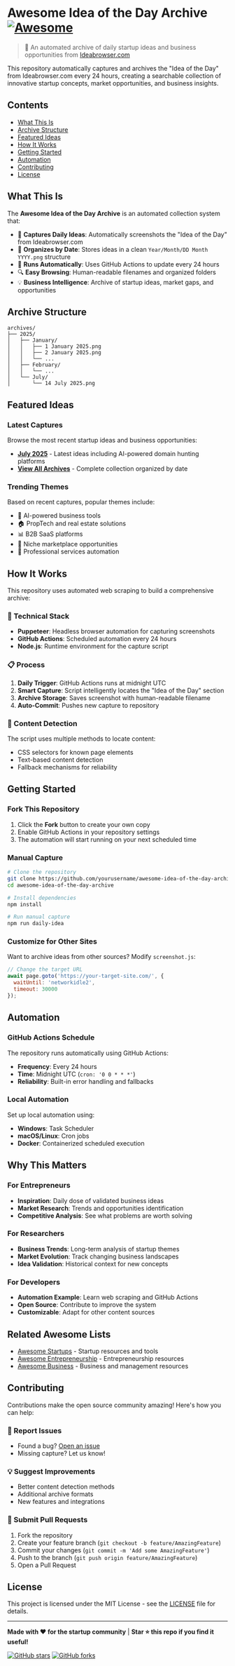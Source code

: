 # Awesome Idea of the Day Archive [![Awesome](https://awesome.re/badge.svg)](https://awesome.re)

> 🚀 An automated archive of daily startup ideas and business opportunities from [Ideabrowser.com](https://www.ideabrowser.com/)

This repository automatically captures and archives the "Idea of the Day" from Ideabrowser.com every 24 hours, creating a searchable collection of innovative startup concepts, market opportunities, and business insights.

## Contents

- [What This Is](#what-this-is)
- [Archive Structure](#archive-structure)
- [Featured Ideas](#featured-ideas)
- [How It Works](#how-it-works)
- [Getting Started](#getting-started)
- [Automation](#automation)
- [Contributing](#contributing)
- [License](#license)

## What This Is

The **Awesome Idea of the Day Archive** is an automated collection system that:

- 📱 **Captures Daily Ideas**: Automatically screenshots the "Idea of the Day" from Ideabrowser.com
- 📅 **Organizes by Date**: Stores ideas in a clean `Year/Month/DD Month YYYY.png` structure
- 🤖 **Runs Automatically**: Uses GitHub Actions to update every 24 hours
- 🔍 **Easy Browsing**: Human-readable filenames and organized folders
- 💡 **Business Intelligence**: Archive of startup ideas, market gaps, and opportunities

## Archive Structure

```
archives/
├── 2025/
│   ├── January/
│   │   ├── 1 January 2025.png
│   │   ├── 2 January 2025.png
│   │   └── ...
│   ├── February/
│   │   └── ...
│   └── July/
│       └── 14 July 2025.png
```

## Featured Ideas

### Latest Captures

Browse the most recent startup ideas and business opportunities:

- **[July 2025](archives/2025/July/)** - Latest ideas including AI-powered domain hunting platforms
- **[View All Archives](archives/)** - Complete collection organized by date

### Trending Themes

Based on recent captures, popular themes include:
- 🤖 AI-powered business tools
- 🏠 PropTech and real estate solutions
- 📊 B2B SaaS platforms
- 🎯 Niche marketplace opportunities
- 💼 Professional services automation

## How It Works

This repository uses automated web scraping to build a comprehensive archive:

### 🔧 Technical Stack
- **Puppeteer**: Headless browser automation for capturing screenshots
- **GitHub Actions**: Scheduled automation every 24 hours
- **Node.js**: Runtime environment for the capture script

### 📋 Process
1. **Daily Trigger**: GitHub Actions runs at midnight UTC
2. **Smart Capture**: Script intelligently locates the "Idea of the Day" section
3. **Archive Storage**: Saves screenshot with human-readable filename
4. **Auto-Commit**: Pushes new capture to repository

### 🎯 Content Detection
The script uses multiple methods to locate content:
- CSS selectors for known page elements
- Text-based content detection
- Fallback mechanisms for reliability

## Getting Started

### Fork This Repository

1. Click the **Fork** button to create your own copy
2. Enable GitHub Actions in your repository settings
3. The automation will start running on your next scheduled time

### Manual Capture

```bash
# Clone the repository
git clone https://github.com/yourusername/awesome-idea-of-the-day-archive.git
cd awesome-idea-of-the-day-archive

# Install dependencies
npm install

# Run manual capture
npm run daily-idea
```

### Customize for Other Sites

Want to archive ideas from other sources? Modify `screenshot.js`:

```javascript
// Change the target URL
await page.goto('https://your-target-site.com/', {
  waitUntil: 'networkidle2',
  timeout: 30000
});
```

## Automation

### GitHub Actions Schedule

The repository runs automatically using GitHub Actions:

- **Frequency**: Every 24 hours
- **Time**: Midnight UTC (`cron: '0 0 * * *'`)
- **Reliability**: Built-in error handling and fallbacks

### Local Automation

Set up local automation using:
- **Windows**: Task Scheduler
- **macOS/Linux**: Cron jobs
- **Docker**: Containerized scheduled execution

## Why This Matters

### For Entrepreneurs
- **Inspiration**: Daily dose of validated business ideas
- **Market Research**: Trends and opportunities identification
- **Competitive Analysis**: See what problems are worth solving

### For Researchers
- **Business Trends**: Long-term analysis of startup themes
- **Market Evolution**: Track changing business landscapes
- **Idea Validation**: Historical context for new concepts

### For Developers
- **Automation Example**: Learn web scraping and GitHub Actions
- **Open Source**: Contribute to improve the system
- **Customizable**: Adapt for other content sources

## Related Awesome Lists

- [Awesome Startups](https://github.com/KrishMunot/awesome-startup) - Startup resources and tools
- [Awesome Entrepreneurship](https://github.com/fabianovojbr/awesome-entrepreneurship) - Entrepreneurship resources
- [Awesome Business](https://github.com/dertuxmalwieder/awesome-business) - Business and management resources

## Contributing

Contributions make the open source community amazing! Here's how you can help:

### 🐛 Report Issues
- Found a bug? [Open an issue](https://github.com/yourusername/awesome-idea-of-the-day-archive/issues)
- Missing capture? Let us know!

### 💡 Suggest Improvements
- Better content detection methods
- Additional archive formats
- New features and integrations

### 🔧 Submit Pull Requests
1. Fork the repository
2. Create your feature branch (`git checkout -b feature/AmazingFeature`)
3. Commit your changes (`git commit -m 'Add some AmazingFeature'`)
4. Push to the branch (`git push origin feature/AmazingFeature`)
5. Open a Pull Request

## License

This project is licensed under the MIT License - see the [LICENSE](LICENSE) file for details.

---

**Made with ❤️ for the startup community** | **Star ⭐ this repo if you find it useful!**

[![GitHub stars](https://img.shields.io/github/stars/yourusername/awesome-idea-of-the-day-archive.svg?style=social&label=Star)](https://github.com/yourusername/awesome-idea-of-the-day-archive)
[![GitHub forks](https://img.shields.io/github/forks/yourusername/awesome-idea-of-the-day-archive.svg?style=social&label=Fork)](https://github.com/yourusername/awesome-idea-of-the-day-archive/fork)

